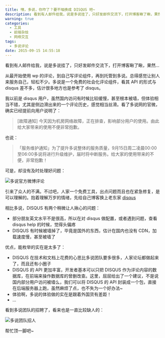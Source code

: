 ```yaml
---
title: 嘿，多说，你咋了？要不咱换成 DISQUS 吧~
description: 看到有人邮件给我，说是多说挂了，只好发邮件交流下，打开博客瞅了瞅，果然...
warning: true
categories:
  - 工具
  - 前端杂烩
  - 网络交互
tags:
  - 多说评论
date: 2015-09-15 14:55:18
---
```



看到有人邮件给我，说是多说挂了，只好发邮件交流下，打开博客瞅了瞅，果然...

<!--more-->

从最开始使用 wp 的评论，到自己写评论组件，再到托管到多说。总得感觉让别人来服务自己，轻松不少。多说是一个免费的社会化评论组件，看其 API 的形式与 disqus 差不多，估计很多地方也是参考了 disqus。

我以前是 disqus 用户，虽然国内访问有时候比较缓慢，甚至根本被墙，但体验相当不错，尤其是侧边滑出来的一个评论历史，感觉相当丝滑。看了多说网的官微，确实已经提前向用户说明了：

> [故障通知] 今天因为机房网络故障，正在排查，影响部分用户的使用。由此给大家带来的使用不便非常抱歉。

也说：

>「服务维护通知」为了提升多说整体的服务质量，9月15日周二凌晨00:00至06:00多说将进行升级维护，届时将中断服务。给大家的使用带来的不便，非常抱歉！

可是，却没有及时处理好问题：

![多说官方微博评论](//www.barretlee.com/blogimgs/2015/09/20150902_cf630817.jpg)

引来了众人的不满。不过吧，人家一个免费工具，出点问题而且也在紧急修复，是可以理解的。抱着理解万岁的情绪，先给自己博客换上老东家 [disqus](//disqus.com/)

相比多说，DISQUS 有两个稍微让人揪心的问题：

- 部分朋友英文水平不是很高，所以在对 disqus 做配置，或者遇到问题，查看 disqus help 的时候，觉得头偏疼
- DISQUS 有时候被墙掉了，毕竟是国外的东西，估计在国内也没有 CDN，加载速度慢，甚至被墙了

优点，能枚举的实在是太多了：

- DISQUS 在技术和文档上花费的心思比多说团队要多很多，人家论坛都做起来了，而且还有小圈子
- DISQUS 的 API 更加丰富，开发者基本可以只把 DISQUS 作为评论内容的数据库，在前端来操作数据库的曾删改查。这里，屈屈给出了一个建议，不是说国内部分用户访问被墙么，我们可以将 DISQUS 的 API 封装成一个包，直接在后端服务器上跑，虽然麻烦了点，也不失为一个好办法~
- 体验啊，多说的体验做的实在是跟着外国货有差距！
- ...

看到多说团队的招聘了，看来也是一直比较缺人的：

![多说团队招人](//www.barretlee.com/blogimgs/2015/09/20150902_bfc28ffc.jpg)

帮忙顶一脚吧~


